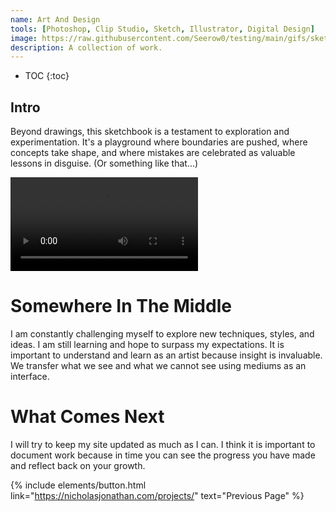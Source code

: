 ```yaml
---
name: Art And Design
tools: [Photoshop, Clip Studio, Sketch, Illustrator, Digital Design]
image: https://raw.githubusercontent.com/Seerow0/testing/main/gifs/sketch-sponge.gif
description: A collection of work.
---
```

* TOC
{:toc}

## ‎Intro
Beyond drawings, this sketchbook is a testament to exploration and experimentation. It's a playground where boundaries are pushed, where concepts take shape, and where mistakes are celebrated as valuable lessons in disguise. (Or something like that...)

<video src= "https://github.com/Seerow0/testing/assets/92154813/30da6858-9609-4020-822c-5a27166f7d70" controls="controls" style="max-width: 730px;"></video>
 <!--<video src= "" controls="controls" style="max-width: 730px;"></video> -->

# Somewhere In The Middle

 I am constantly challenging myself to explore new techniques, styles, and ideas. I am still learning and hope to surpass my expectations. It is important to understand and learn as an artist because insight is invaluable. We transfer what we see and what we cannot see using mediums as an interface.



# What Comes Next
I will try to keep my site updated as much as I can. I think it is important to document work because in time you can see the progress you have made and reflect back on your growth.


{% include elements/button.html link="https://nicholasjonathan.com/projects/" text="Previous Page" %}
